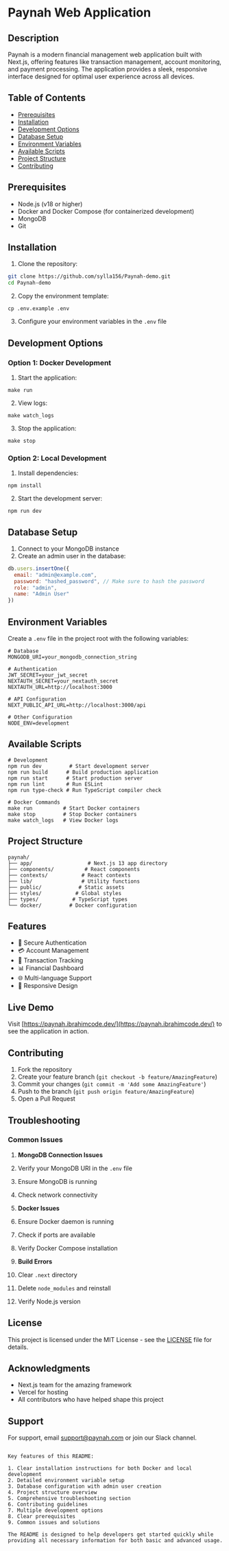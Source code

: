# Paynah Web Application

## Description
Paynah is a modern financial management web application built with Next.js, offering features like transaction management, account monitoring, and payment processing. The application provides a sleek, responsive interface designed for optimal user experience across all devices.

## Table of Contents
- [Prerequisites](#prerequisites)
- [Installation](#installation)
- [Development Options](#development-options)
- [Database Setup](#database-setup)
- [Environment Variables](#environment-variables)
- [Available Scripts](#available-scripts)
- [Project Structure](#project-structure)
- [Contributing](#contributing)

## Prerequisites
- Node.js (v18 or higher)
- Docker and Docker Compose (for containerized development)
- MongoDB
- Git

## Installation

1. Clone the repository:
```bash
git clone https://github.com/sylla156/Paynah-demo.git
cd Paynah-demo
```

2. Copy the environment template:


```shellscript
cp .env.example .env
```

3. Configure your environment variables in the `.env` file


## Development Options

### Option 1: Docker Development

1. Start the application:


```shellscript
make run
```

2. View logs:


```shellscript
make watch_logs
```

3. Stop the application:


```shellscript
make stop
```

### Option 2: Local Development

1. Install dependencies:


```shellscript
npm install
```

2. Start the development server:


```shellscript
npm run dev
```

## Database Setup

1. Connect to your MongoDB instance
2. Create an admin user in the database:


```javascript
db.users.insertOne({
  email: "admin@example.com",
  password: "hashed_password", // Make sure to hash the password
  role: "admin",
  name: "Admin User"
})
```

## Environment Variables

Create a `.env` file in the project root with the following variables:

```plaintext
# Database
MONGODB_URI=your_mongodb_connection_string

# Authentication
JWT_SECRET=your_jwt_secret
NEXTAUTH_SECRET=your_nextauth_secret
NEXTAUTH_URL=http://localhost:3000

# API Configuration
NEXT_PUBLIC_API_URL=http://localhost:3000/api

# Other Configuration
NODE_ENV=development
```

## Available Scripts

```shellscript
# Development
npm run dev         # Start development server
npm run build      # Build production application
npm run start      # Start production server
npm run lint       # Run ESLint
npm run type-check # Run TypeScript compiler check

# Docker Commands
make run          # Start Docker containers
make stop         # Stop Docker containers
make watch_logs   # View Docker logs
```

## Project Structure

```plaintext
paynah/
├── app/                  # Next.js 13 app directory
├── components/          # React components
├── contexts/           # React contexts
├── lib/                # Utility functions
├── public/            # Static assets
├── styles/           # Global styles
├── types/           # TypeScript types
└── docker/         # Docker configuration
```

## Features

- 🔐 Secure Authentication
- 💳 Account Management
- 💸 Transaction Tracking
- 📊 Financial Dashboard
- 🌐 Multi-language Support
- 🎨 Responsive Design


## Live Demo

Visit [https://paynah.ibrahimcode.dev/](https://paynah.ibrahimcode.dev/) to see the application in action.

## Contributing

1. Fork the repository
2. Create your feature branch (`git checkout -b feature/AmazingFeature`)
3. Commit your changes (`git commit -m 'Add some AmazingFeature'`)
4. Push to the branch (`git push origin feature/AmazingFeature`)
5. Open a Pull Request


## Troubleshooting

### Common Issues

1. **MongoDB Connection Issues**

1. Verify your MongoDB URI in the `.env` file
2. Ensure MongoDB is running
3. Check network connectivity



2. **Docker Issues**

1. Ensure Docker daemon is running
2. Check if ports are available
3. Verify Docker Compose installation



3. **Build Errors**

1. Clear `.next` directory
2. Delete `node_modules` and reinstall
3. Verify Node.js version





## License

This project is licensed under the MIT License - see the [LICENSE](LICENSE) file for details.

## Acknowledgments

- Next.js team for the amazing framework
- Vercel for hosting
- All contributors who have helped shape this project


## Support

For support, email [support@paynah.com](mailto:support@paynah.com) or join our Slack channel.

```plaintext

Key features of this README:

1. Clear installation instructions for both Docker and local development
2. Detailed environment variable setup
3. Database configuration with admin user creation
4. Project structure overview
5. Comprehensive troubleshooting section
6. Contributing guidelines
7. Multiple development options
8. Clear prerequisites
9. Common issues and solutions

The README is designed to help developers get started quickly while providing all necessary information for both basic and advanced usage.
```